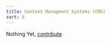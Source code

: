 ```yaml
---
title: Content Managment Systems (CMS)
sort: 5
---
```


Nothing Yet, [contribute](https://github.com/Amr2812/software-environment-concepts/blob/master/content/cms.md)
